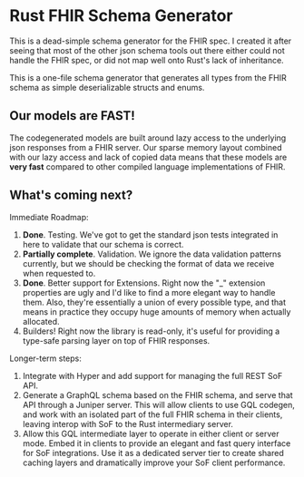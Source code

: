 # Rust FHIR Schema Generator

This is a dead-simple schema generator for the FHIR spec. I created it after seeing that most of the other json schema tools out there either could not handle the FHIR spec, or did not map well onto Rust's lack of inheritance.

This is a one-file schema generator that generates all types from the FHIR schema as simple deserializable structs and enums.

## Our models are FAST!

The codegenerated models are built around lazy access to the underlying json responses from a FHIR server. Our sparse memory layout combined with our lazy access and lack of copied data means that these models are **very fast** compared to other compiled language implementations of FHIR. 

## What's coming next?

Immediate Roadmap:

1. **Done**. Testing. We've got to get the standard json tests integrated in here to validate that our schema is correct.
2. **Partially complete**. Validation. We ignore the data validation patterns currently, but we should be checking the format of data we receive when requested to.
3. **Done**. Better support for Extensions. Right now the "_" extension properties are ugly and I'd like to find a more elegant way to handle them. Also, they're essentially a union of every possible type, and that means in practice they occupy huge amounts of memory when actually allocated.
4. Builders! Right now the library is read-only, it's useful for providing a type-safe parsing layer on top of FHIR responses.

Longer-term steps:
1. Integrate with Hyper and add support for managing the full REST SoF API.
2. Generate a GraphQL schema based on the FHIR schema, and serve that API through a Juniper server. This will allow clients to use GQL codegen, and work with an isolated part of the full FHIR schema in their clients, leaving interop with SoF to the Rust intermediary server.
3. Allow this GQL intermediate layer to operate in either client or server mode. Embed it in clients to provide an elegant and fast query interface for SoF integrations. Use it as a dedicated server tier to create shared caching layers and dramatically improve your SoF client performance.
